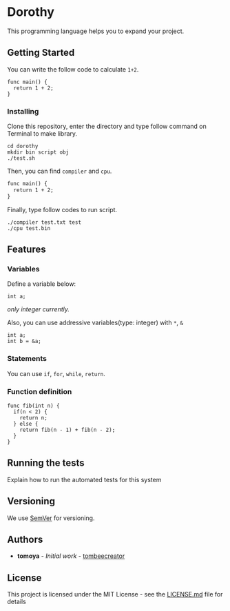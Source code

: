 # Dorothy

This programming language helps you to expand your project.

## Getting Started

You can write the follow code to calculate `1+2`.
```:
func main() {
  return 1 + 2;
}
```

### Installing

Clone this repository, enter the directory and type follow command on Terminal to make library.
```:
cd dorothy
mkdir bin script obj
./test.sh
```

Then, you can find `compiler` and `cpu`.

```:test.txt
func main() {
  return 1 + 2;
}
```

Finally, type follow codes to run script.

```:
./compiler test.txt test
./cpu test.bin
```

## Features
### Variables
Define a variable below:
```:
int a;
```
*only integer currently.*

Also, you can use addressive variables(type: integer) with `*`, `&`
```:
int a;
int b = &a;
```

### Statements
You can use `if`, `for`, `while`, `return`.

### Function definition
```:
func fib(int n) {
  if(n < 2) {
    return n;
  } else {
    return fib(n - 1) + fib(n - 2);
  }
}
```

## Running the tests
Explain how to run the automated tests for this system

## Versioning
We use [SemVer](http://semver.org/) for versioning.

## Authors

* **tomoya** - *Initial work* - [tombeecreator](https://github.com/tombeecreator/)

## License

This project is licensed under the MIT License - see the [LICENSE.md](LICENSE.md) file for details
